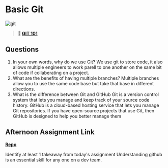 # Basic Git

![git](https://git-scm.com/images/branching-illustration@2x.png)

> **📖 [GIT 101](https://codeworksacademy.com/fs-student-guide/resources/wk1/01-GIT)**

## Questions

1. In your own words, why do we use Git?
We use git to store code, it also allows multiple engineers to work parell to one another on the same bit of code if collaberating on a project.
2. What are the benefits of having multiple branches?
Multiple branches allow you to use the same code base but take that base in different directions. 
3. What is the difference between Git and GitHub
 Git is a version control system that lets you manage and keep track of your source code history. GitHub is a cloud-based hosting service that lets you manage Git repositories. If you have open-source projects that use Git, then GitHub is designed to help you better manage them
## Afternoon Assignment Link

**[Repo](https://github.com/Aiden6408/<ASSIGNMENT_REPO>)**

Identify at least 1 takeaway from today's assignment
Understanding github is  an essential skill for any one on a dev team. 